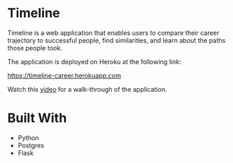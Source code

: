 # Timeline
Timeline is a web application that enables users to compare their career trajectory to successful people, find similarities, and learn about the paths those people took.

The application is deployed on Heroku at the following link:

https://timeline-career.herokuapp.com

Watch this <a href="https://youtu.be/iT5knTE_X28">video</a> for a walk-through of the application.

# Built With
* Python
* Postgres
* Flask
